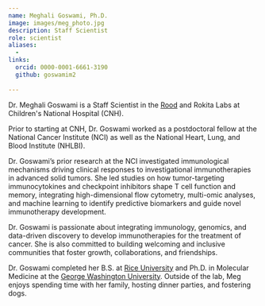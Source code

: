 ```yaml
---
name: Meghali Goswami, Ph.D.
image: images/meg_photo.jpg
description: Staff Scientist
role: scientist
aliases: 
  - 
links:
  orcid: 0000-0001-6661-3190
  github: goswamim2 
  
---
```


Dr. Meghali Goswami is a Staff Scientist in the [Rood](https://lnkd.in/erWqs5zN) and Rokita Labs at Children's National Hospital (CNH). 

Prior to starting at CNH, Dr. Goswami worked as a postdoctoral fellow at the National Cancer Institute (NCI) as well as the National Heart, Lung, and Blood Institute (NHLBI).

Dr. Goswami’s prior research at the NCI investigated immunological mechanisms driving clinical responses to investigational immunotherapies in advanced solid tumors. 
She led studies on how tumor-targeting immunocytokines and checkpoint inhibitors shape T cell function and memory, integrating high-dimensional flow cytometry, multi-omic analyses, and machine learning to identify predictive biomarkers and guide novel immunotherapy development.

Dr. Goswami is passionate about integrating immunology, genomics, and data-driven discovery to develop immunotherapies for the treatment of cancer. She is also committed to building welcoming and inclusive communities that foster growth, collaborations, and friendships.

Dr. Goswami completed her B.S. at [Rice University](https://www.rice.edu) and Ph.D. in Molecular Medicine at the [George Washington University](https://gwu.edu). 
Outside of the lab, Meg enjoys spending time with her family, hosting dinner parties, and fostering dogs.
